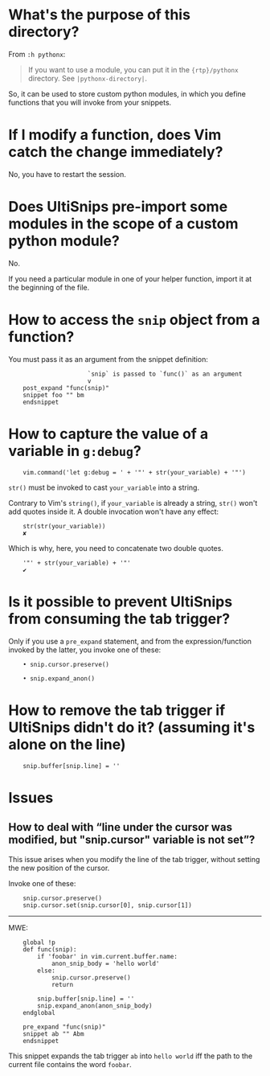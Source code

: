 # What's the purpose of this directory?

From `:h pythonx`:

> If you want to use a module, you can put it in the `{rtp}/pythonx` directory.
> See `|pythonx-directory|`.

So, it can be used to store custom python modules, in which you define functions
that you will invoke from your snippets.

# If I modify a function, does Vim catch the change immediately?

No, you have to restart the session.

# Does UltiSnips pre-import some modules in the scope of a custom python module?

No.

If you need a particular module in one of your helper function, import it at the
beginning of the file.

# How to access the `snip` object from a function?

You must pass it as an argument from the snippet definition:

                          `snip` is passed to `func()` as an argument
                          v
        post_expand "func(snip)"
        snippet foo "" bm
        endsnippet

# How to capture the value of a variable in `g:debug`?

        vim.command('let g:debug = ' + '"' + str(your_variable) + '"')

`str()` must be invoked to cast `your_variable` into a string.

Contrary to  Vim's `string()`, if  `your_variable` is already a  string, `str()`
won't add quotes inside it.
A double invocation won't have any effect:

        str(str(your_variable))
        ✘

Which is why, here, you need to concatenate two double quotes.

        '"' + str(your_variable) + '"'
        ✔

# Is it possible to prevent UltiSnips from consuming the tab trigger?

Only  if you  use a  `pre_expand`  statement, and  from the  expression/function
invoked by the latter, you invoke one of these:

        • snip.cursor.preserve()

        • snip.expand_anon()

# How to remove the tab trigger if UltiSnips didn't do it?   (assuming it's alone on the line)

        snip.buffer[snip.line] = ''

##
# Issues
## How to deal with “line under the cursor was modified, but "snip.cursor" variable is not set”?

This issue arises when  you modify the line of the  tab trigger, without setting
the new position of the cursor.

Invoke one of these:

        snip.cursor.preserve()
        snip.cursor.set(snip.cursor[0], snip.cursor[1])

---

MWE:

        global !p
        def func(snip):
            if 'foobar' in vim.current.buffer.name:
                anon_snip_body = 'hello world'
            else:
                snip.cursor.preserve()
                return

            snip.buffer[snip.line] = ''
            snip.expand_anon(anon_snip_body)
        endglobal

        pre_expand "func(snip)"
        snippet ab "" Abm
        endsnippet

This snippet expands the tab trigger `ab` into `hello world` iff the path to the
current file contains the word `foobar`.

